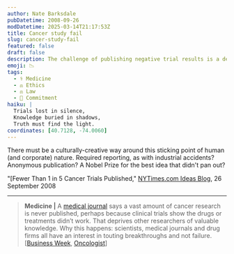 ```yaml
---
author: Nate Barksdale
pubDatetime: 2008-09-26
modDatetime: 2025-03-14T21:17:53Z
title: Cancer study fail
slug: cancer-study-fail
featured: false
draft: false
description: The challenge of publishing negative trial results is a deep issue in the scientific community.
emoji: 📉
tags:
  - ⚕️ Medicine
  - ⚖️ Ethics
  - ⚖️ Law
  - 🔄 Commitment
haiku: |
  Trials lost in silence,  
  Knowledge buried in shadows,  
  Truth must find the light.
coordinates: [40.7128, -74.0060]
---
```


There must be a culturally-creative way around this sticking point of human (and corporate) nature. Required reporting, as with industrial accidents? Anonymous publication? A Nobel Prize for the best idea that didn't pan out?

"[Fewer Than 1 in 5 Cancer Trials Published," [NYTimes.com Ideas Blog](http://ideas.blogs.nytimes.com/2008/09/26/fewer-than-1-in-5-cancer-trials-published/), 26 September 2008

---

> **Medicine |** A [medical journal](http://web.archive.org/web/20081201213337/http://www.theoncologist.com/cgi/reprint/theoncologist.2008-0133v1) says a vast amount of cancer research is never published, perhaps because clinical trials show the drugs or treatments didn’t work. That deprives other researchers of valuable knowledge. Why this happens: scientists, medical journals and drug firms all have an interest in touting breakthroughs and not failure. [[Business Week](https://www.google.com/search?q=%22%5BBusiness%20Week%22%20businessweek.com), [Oncologist](http://web.archive.org/web/20081201213337/http://www.theoncologist.com/cgi/reprint/theoncologist.2008-0133v1)]
